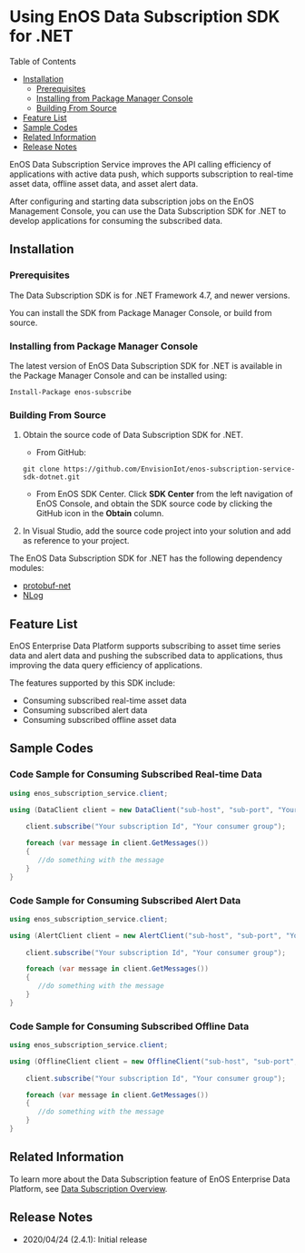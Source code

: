 # Using EnOS Data Subscription SDK for .NET

Table of Contents

* [Installation](#install)
    * [Prerequisites](#pre)
    * [Installing from Package Manager Console](#pmc)
    * [Building From Source](#obtain)
* [Feature List](#feature)
* [Sample Codes](#sample)
* [Related Information](#information)
* [Release Notes](#releasenotes)


EnOS Data Subscription Service improves the API calling efficiency of applications with active data push, which supports subscription to real-time asset data, offline asset data, and asset alert data.

After configuring and starting data subscription jobs on the EnOS Management Console, you can use the Data Subscription SDK for .NET to develop applications for consuming the subscribed data.


<a name="install"></a>

## Installation

<a name="pre"></a>

### Prerequisites

The Data Subscription SDK is for .NET Framework 4.7, and newer versions.


You can install the SDK from Package Manager Console, or build from source.

<a name="pmc"></a>

### Installing from Package Manager Console

The latest version of EnOS Data Subscription SDK for .NET is available in the Package Manager Console and can be installed using:

```
Install-Package enos-subscribe
```

<a name="obtain"></a>

### Building From Source

1. Obtain the source code of Data Subscription SDK for .NET.
   - From GitHub:
    ```
    git clone https://github.com/EnvisionIot/enos-subscription-service-sdk-dotnet.git
    ```
   - From EnOS SDK Center. Click **SDK Center** from the left navigation of EnOS Console, and obtain the SDK source code by clicking the GitHub icon in the **Obtain** column.


2. In Visual Studio, add the source code project into your solution and add as reference to your project.


The EnOS Data Subscription SDK for .NET has the following dependency modules:
- [protobuf-net](https://github.com/protobuf-net/protobuf-net)
- [NLog](https://github.com/NLog/NLog)


<a name="feature"></a>

## Feature List

EnOS Enterprise Data Platform supports subscribing to asset time series data and alert data and pushing the subscribed data to applications, thus improving the data query efficiency of applications.

The features supported by this SDK include:
- Consuming subscribed real-time asset data
- Consuming subscribed alert data
- Consuming subscribed offline asset data


<a name="sample"></a>

## Sample Codes

### Code Sample for Consuming Subscribed Real-time Data

```csharp
using enos_subscription_service.client;

using (DataClient client = new DataClient("sub-host", "sub-port", "Your Access Key of this subscription", "Your Access Secret of this subscription")) {    
    
    client.subscribe("Your subscription Id", "Your consumer group");

    foreach (var message in client.GetMessages())
    {
       //do something with the message
    }
}
```

### Code Sample for Consuming Subscribed Alert Data

```csharp
using enos_subscription_service.client;

using (AlertClient client = new AlertClient("sub-host", "sub-port", "Your Access Key of this subscription", "Your Access Secret of this subscription")) {    
    
    client.subscribe("Your subscription Id", "Your consumer group");

    foreach (var message in client.GetMessages())
    {
       //do something with the message
    }
}
```

### Code Sample for Consuming Subscribed Offline Data

```csharp
using enos_subscription_service.client;

using (OfflineClient client = new OfflineClient("sub-host", "sub-port", "Your Access Key of this subscription", "Your Access Secret of this subscription")) {    
    
    client.subscribe("Your subscription Id", "Your consumer group");

    foreach (var message in client.GetMessages())
    {
       //do something with the message
    }
}
```


<a name="information"></a>

## Related Information

To learn more about the Data Subscription feature of EnOS Enterprise Data Platform, see [Data Subscription Overview](https://support.envisioniot.com/docs/data-asset/en/latest/learn/data_subscription_overview.html).


<a name="releasenotes"></a>

## Release Notes

- 2020/04/24 (2.4.1): Initial release
